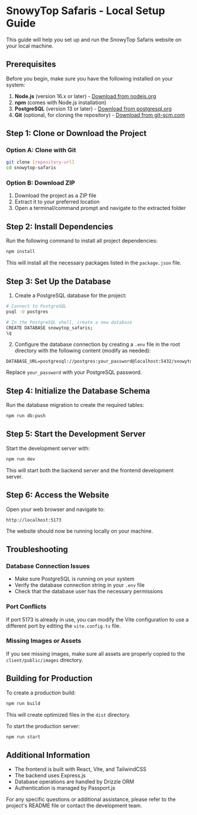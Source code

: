 # SnowyTop Safaris - Local Setup Guide

This guide will help you set up and run the SnowyTop Safaris website on your local machine.

## Prerequisites

Before you begin, make sure you have the following installed on your system:

1. **Node.js** (version 16.x or later) - [Download from nodejs.org](https://nodejs.org/)
2. **npm** (comes with Node.js installation)
3. **PostgreSQL** (version 13 or later) - [Download from postgresql.org](https://www.postgresql.org/download/)
4. **Git** (optional, for cloning the repository) - [Download from git-scm.com](https://git-scm.com/downloads)

## Step 1: Clone or Download the Project

### Option A: Clone with Git
```bash
git clone [repository-url]
cd snowytop-safaris
```

### Option B: Download ZIP
1. Download the project as a ZIP file
2. Extract it to your preferred location
3. Open a terminal/command prompt and navigate to the extracted folder

## Step 2: Install Dependencies

Run the following command to install all project dependencies:

```bash
npm install
```

This will install all the necessary packages listed in the `package.json` file.

## Step 3: Set Up the Database

1. Create a PostgreSQL database for the project:

```bash
# Connect to PostgreSQL
psql -U postgres

# In the PostgreSQL shell, create a new database
CREATE DATABASE snowytop_safaris;
\q
```

2. Configure the database connection by creating a `.env` file in the root directory with the following content (modify as needed):

```
DATABASE_URL=postgresql://postgres:your_password@localhost:5432/snowytop_safaris
```

Replace `your_password` with your PostgreSQL password.

## Step 4: Initialize the Database Schema

Run the database migration to create the required tables:

```bash
npm run db:push
```

## Step 5: Start the Development Server

Start the development server with:

```bash
npm run dev
```

This will start both the backend server and the frontend development server.

## Step 6: Access the Website

Open your web browser and navigate to:

```
http://localhost:5173
```

The website should now be running locally on your machine.

## Troubleshooting

### Database Connection Issues

- Make sure PostgreSQL is running on your system
- Verify the database connection string in your `.env` file
- Check that the database user has the necessary permissions

### Port Conflicts

If port 5173 is already in use, you can modify the Vite configuration to use a different port by editing the `vite.config.ts` file.

### Missing Images or Assets

If you see missing images, make sure all assets are properly copied to the `client/public/images` directory.

## Building for Production

To create a production build:

```bash
npm run build
```

This will create optimized files in the `dist` directory.

To start the production server:

```bash
npm run start
```

## Additional Information

- The frontend is built with React, Vite, and TailwindCSS
- The backend uses Express.js
- Database operations are handled by Drizzle ORM
- Authentication is managed by Passport.js

For any specific questions or additional assistance, please refer to the project's README file or contact the development team.